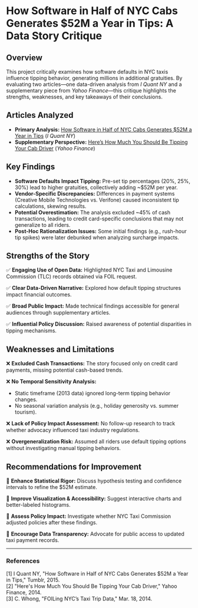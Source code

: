 # How Software in Half of NYC Cabs Generates $52M a Year in Tips: A Data Story Critique

## Overview
This project critically examines how software defaults in NYC taxis influence tipping behavior, generating millions in additional gratuities. By evaluating two articles—one data-driven analysis from *I Quant NY* and a supplementary piece from *Yahoo Finance*—this critique highlights the strengths, weaknesses, and key takeaways of their conclusions. 

## Articles Analyzed
- **Primary Analysis:** [How Software in Half of NYC Cabs Generates $52M a Year in Tips](https://iquantny.tumblr.com/post/107245431809/how-software-in-half-of-nyc-cabs-generates-52) (*I Quant NY*)
- **Supplementary Perspective:** [Here’s How Much You Should Be Tipping Your Cab Driver](https://finance.yahoo.com/news/heres-much-tipping-cab-driver-183641123.html) (*Yahoo Finance*)

## Key Findings
- **Software Defaults Impact Tipping:** Pre-set tip percentages (20%, 25%, 30%) lead to higher gratuities, collectively adding ~$52M per year.
- **Vendor-Specific Discrepancies:** Differences in payment systems (Creative Mobile Technologies vs. Verifone) caused inconsistent tip calculations, skewing results.
- **Potential Overestimation:** The analysis excluded ~45% of cash transactions, leading to credit card-specific conclusions that may not generalize to all riders.
- **Post-Hoc Rationalization Issues:** Some initial findings (e.g., rush-hour tip spikes) were later debunked when analyzing surcharge impacts.

## Strengths of the Story
✅ **Engaging Use of Open Data:** Highlighted NYC Taxi and Limousine Commission (TLC) records obtained via FOIL request.

✅ **Clear Data-Driven Narrative:** Explored how default tipping structures impact financial outcomes.

✅ **Broad Public Impact:** Made technical findings accessible for general audiences through supplementary articles.

✅ **Influential Policy Discussion:** Raised awareness of potential disparities in tipping mechanisms.

## Weaknesses and Limitations
❌ **Excluded Cash Transactions:** The story focused only on credit card payments, missing potential cash-based trends.

❌ **No Temporal Sensitivity Analysis:** 
   - Static timeframe (2013 data) ignored long-term tipping behavior changes.
   - No seasonal variation analysis (e.g., holiday generosity vs. summer tourism).

❌ **Lack of Policy Impact Assessment:** No follow-up research to track whether advocacy influenced taxi industry regulations.

❌ **Overgeneralization Risk:** Assumed all riders use default tipping options without investigating manual tipping behaviors.

## Recommendations for Improvement
📌 **Enhance Statistical Rigor:** Discuss hypothesis testing and confidence intervals to refine the $52M estimate.

📌 **Improve Visualization & Accessibility:** Suggest interactive charts and better-labeled histograms.

📌 **Assess Policy Impact:** Investigate whether NYC Taxi Commission adjusted policies after these findings.

📌 **Encourage Data Transparency:** Advocate for public access to updated taxi payment records.

---
### References
[1] I Quant NY, "How Software in Half of NYC Cabs Generates $52M a Year in Tips," Tumblr, 2015.  
[2] "Here's How Much You Should Be Tipping Your Cab Driver," Yahoo Finance, 2014.  
[3] C. Whong, "FOILing NYC’s Taxi Trip Data," Mar. 18, 2014.
